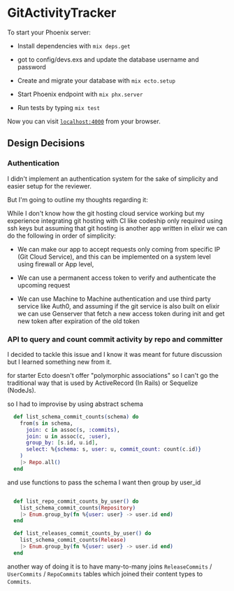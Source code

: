 
# GitActivityTracker

To start your Phoenix server:

* Install dependencies with `mix deps.get`

* got to config/devs.exs and update the database username and password

* Create and migrate your database with `mix ecto.setup`

* Start Phoenix endpoint with `mix phx.server`

* Run tests by typing `mix test`

Now you can visit [`localhost:4000`](http://localhost:4000) from your browser.

## Design Decisions
  
### Authentication

I didn't implement an authentication system for the sake of simplicity and easier setup for the reviewer.

But I'm going to outline my thoughts regarding it:

While I don't know how the git hosting cloud service working but my experience integrating git hosting with CI like codeship only required using ssh keys but assuming that git hosting is another app written in elixir we can do the following in order of simplicity:

- We can make our app to accept requests only coming from specific IP
   (Git Cloud Service), and this can be implemented on a system level
   using firewall or App level,
   
- We can use a permanent access token to verify and authenticate the
   upcoming request

- We can use Machine to Machine authentication and use third party
   service like Auth0, and assuming if the git service is also built on
   elixir we can use Genserver that fetch a new access token during init
   and get new token after expiration of the old token

### API to query and count commit activity by repo and committer

I decided to tackle this issue and I know it was meant for future discussion but I learned something new from it.

for starter Ecto doesn't offer "polymorphic associations" so I can't go the traditional way that is used by ActiveRecord (In Rails) or Sequelize (NodeJs).

so I had to improvise by using abstract schema

```elixir
  def list_schema_commit_counts(schema) do
    from(s in schema,
      join: c in assoc(s, :commits),
      join: u in assoc(c, :user),
      group_by: [s.id, u.id],
      select: %{schema: s, user: u, commit_count: count(c.id)}
    )
    |> Repo.all()
  end
```

and use functions to pass the schema I want then group by user_id

```elixir

  def list_repo_commit_counts_by_user() do
    list_schema_commit_counts(Repository)
    |> Enum.group_by(fn %{user: user} -> user.id end)
  end

  def list_releases_commit_counts_by_user() do
    list_schema_commit_counts(Release)
    |> Enum.group_by(fn %{user: user} -> user.id end)
  end
```

another way of doing it is to have many-to-many joins `ReleaseCommits` / `UserCommits` / `RepoCommits` tables which joined their content types to `Commits`.
